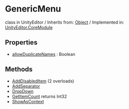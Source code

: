 # GenericMenu
class in UnityEditor
 / Inherits from: <a href="https://docs.unity3d.com/6000.2/Documentation/ScriptReference/Object.html">Object</a> / Implemented in: <a href="https://docs.unity3d.com/6000.2/Documentation/ScriptReference/UnityEditor.CoreModule.html">UnityEditor.CoreModule</a>

## Properties
- <a href="https://docs.unity3d.com/6000.2/Documentation/ScriptReference/GenericMenu-allowDuplicateNames.html">allowDuplicateNames</a> : Boolean

## Methods
- <a href="https://docs.unity3d.com/6000.2/Documentation/ScriptReference/GenericMenu.AddDisabledItem.html">AddDisabledItem</a> (2 overloads)
- <a href="https://docs.unity3d.com/6000.2/Documentation/ScriptReference/GenericMenu.AddSeparator.html">AddSeparator</a>
- <a href="https://docs.unity3d.com/6000.2/Documentation/ScriptReference/GenericMenu.DropDown.html">DropDown</a>
- <a href="https://docs.unity3d.com/6000.2/Documentation/ScriptReference/GenericMenu.GetItemCount.html">GetItemCount</a> returns Int32
- <a href="https://docs.unity3d.com/6000.2/Documentation/ScriptReference/GenericMenu.ShowAsContext.html">ShowAsContext</a>

